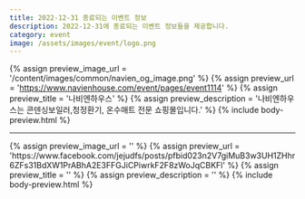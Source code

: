 ```yaml
---
title: 2022-12-31 종료되는 이벤트 정보
description: 2022-12-31에 종료되는 이벤트 정보들을 제공합니다.
category: event
image: /assets/images/event/logo.png
---
```

{% assign preview_image_url = '/content/images/common/navien_og_image.png' %}
{% assign preview_url = 'https://www.navienhouse.com/event/pages/event1114' %}
{% assign preview_title = '나비엔하우스' %}
{% assign preview_description = '나비엔하우스는 콘덴싱보일러,청정환기, 온수매트 전문 쇼핑몰입니다.' %}
{% include body-preview.html %}
<hr>{% assign preview_image_url = '' %}
{% assign preview_url = 'https://www.facebook.com/jejudfs/posts/pfbid023n2V7giMuB3w3UH1ZHhr6ZFs31BdXW1PrABhA2E3FFGJiCPiwrkF2F8zWoJqCBKFl' %}
{% assign preview_title = '' %}
{% assign preview_description = '' %}
{% include body-preview.html %}
